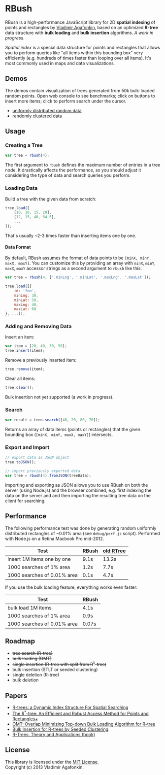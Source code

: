 RBush
=====

RBush is a high-performance JavaScript library for 2D **spatial indexing** of points and rectangles by [Vladimir Agafonkin](http://github.com/mourner),
based on an optimized **R-tree** data structure with **bulk loading** and **bulk insertion** algorithms.
_A work in progress_.

*Spatial index* is a special data structure for points and rectangles that allows you to perform queries like "all items within this bounding box" very efficiently (e.g. hundreds of times faster than looping over all items). It's most commonly used in maps and data visualizations.


## Demos

The demos contain visualization of trees generated from 50k bulk-loaded random points.
Open web console to see benchmarks;
click on buttons to insert more items;
click to perform search under the cursor.

* [uniformly distributed random data](http://mourner.github.io/rbush/viz/viz-uniform.html)
* [randomly clustered data](http://mourner.github.io/rbush/viz/viz-cluster.html)

## Usage

### Creating a Tree

```js
var tree = rbush(4);
```

The first argument to `rbush` defines the maximum number of entries in a tree node.
It drastically affects the performance, so you should adjust it considering the type of data and search queries you perform.

### Loading Data

Build a tree with the given data from scratch:

```js
tree.load([
	[10, 10, 15, 20],
	[12, 15, 40, 64.5],
	...
]);
```

That's usually ~2-3 times faster than inserting items one by one.

#### Data Format

By default, RBush assumes the format of data points to be `[minX, minY, maxX, maxY]`.
You can customize this by providing an array with `minX`, `minY`, `maxX`, `maxY` accessor strings as a second argument to `rbush` like this:

```js
var tree = rbush(4, ['.minLng', '.minLat', '.maxLng', '.maxLat']);

tree.load([{
	id: 'foo',
	minLng: 30,
	minLat: 50,
	maxLng: 40,
	maxLat: 60
}, ...]);
```

### Adding and Removing Data

Insert an item:

```js
var item = [20, 40, 30, 50];
tree.insert(item);
```

Remove a previously inserted item:

```js
tree.remove(item);
```

Clear all items:

```js
tree.clear();
```

Bulk insertion not yet supported (a work in progress).

### Search

```js
var result = tree.search([40, 20, 80, 70]);
```

Returns an array of data items (points or rectangles) that the given bounding box (`[minX, minY, maxX, maxY]`) intersects.

### Export and Import

```js
// export data as JSON object
tree.toJSON();

// import previously exported data
var tree = rbush(4).fromJSON(treeData);
```

Importing and exporting as JSON allows you to use RBush on both the server (using Node.js) and the browser combined,
e.g. first indexing the data on the server and and then importing the resulting tree data on the client for searching.

## Performance

The following performance test was done by generating random uniformly distributed rectangles of ~0.01% area (see `debug/perf.js` script).
Performed with Node.js on a Retina Macbook Pro mid-2012.

Test                        | RBush  | [old RTree](https://github.com/imbcmdth/RTree)
--------------------------- | ------ | ------
insert 1M items one by one  | 9.1s   | 13.2s
1000 searches of 1% area    | 1.2s   | 7.7s
1000 searches of 0.01% area | 0.1s   | 4.7s

If you use the bulk loading feature, everything works even faster:

Test                        | RBush
--------------------------- | ------
bulk load 1M items          | 4.1s
1000 searches of 1% area    | 0.9s
1000 searches of 0.01% area | 0.07s

## Roadmap

* ~~tree search (R-tree)~~
* ~~bulk loading (OMT)~~
* ~~single insertion (R-tree with split from R<sup>*</sup>-tree)~~
* bulk insertion (STLT or seeded clustering)
* single deletion (R-tree)
* bulk deletion

## Papers

* [R-trees: a Dynamic Index Structure For Spatial Searching](http://www-db.deis.unibo.it/courses/SI-LS/papers/Gut84.pdf)
* [The R<sup>*</sup>-tree: An Efficient and Robust Access Method for Points and Rectangles+](http://dbs.mathematik.uni-marburg.de/publications/myPapers/1990/BKSS90.pdf)
* [OMT: Overlap Minimizing Top-down Bulk Loading Algorithm for R-tree](http://ftp.informatik.rwth-aachen.de/Publications/CEUR-WS/Vol-74/files/FORUM_18.pdf)
* [Bulk Insertion for R-trees by Seeded Clustering](http://www.cs.arizona.edu/~bkmoon/papers/dke06-bulk.pdf)
* [R-Trees: Theory and Applications (book)](http://metro-natshar-31-71.brain.net.pk/articles/1852339772.pdf)

## License

This library is licensed under the [MIT License](http://opensource.org/licenses/MIT).<br>
Copyright (c) 2013 Vladimir Agafonkin.
